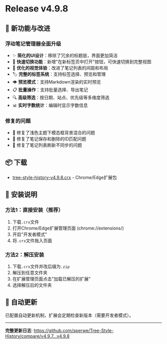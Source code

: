 # Release v4.9.8

## 🎉 新功能与改进

### 浮动笔记管理器全面升级
- ✨ **简化的UI设计**：移除了冗余的标题层，界面更加简洁
- 🔗 **快速切换功能**：新增"在新标签页中打开"按钮，可快速切换到完整视图
- 🎨 **优化的视觉体验**：改进了笔记列表的间距和布局
- 🏷️ **完整的标签系统**：支持标签选择、预览和管理
- 👁️ **预览模式**：支持Markdown渲染的实时预览
- 📋 **批量操作**：支持批量选择、导出笔记
- 🔍 **高级筛选**：按日期、站点、优先级等多维度筛选
- 📊 **实时字数统计**：编辑时显示字数信息

### 修复的问题
- 🐛 修复了浅色主题下模态框背景混合的问题
- 🐛 修复了笔记保存和删除的ID匹配问题
- 🐛 修复了笔记列表刷新不同步的问题

## 📦 下载

- [tree-style-history-v4.9.8.crx](https://github.com/sperwe/Tree-Style-History/releases/download/v4.9.8/tree-style-history-v4.9.8.crx) - Chrome/Edge扩展包

## 📝 安装说明

### 方法1：直接安装（推荐）
1. 下载`.crx`文件
2. 打开Chrome/Edge扩展管理页面 (chrome://extensions/)
3. 开启"开发者模式"
4. 将`.crx`文件拖入页面

### 方法2：解压安装
1. 下载`.crx`文件并改后缀为`.zip`
2. 解压到任意文件夹
3. 在扩展管理页面点击"加载已解压的扩展"
4. 选择解压后的文件夹

## 🔄 自动更新

已配置自动更新机制，扩展会定期检查新版本（需要开发者模式）。

---

**完整更新日志**: https://github.com/sperwe/Tree-Style-History/compare/v4.9.7...v4.9.8